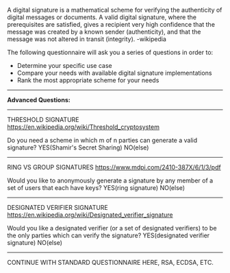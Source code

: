 
A digital signature is a mathematical scheme for verifying the authenticity of digital messages or documents. A valid digital signature, where the prerequisites are satisfied, gives a recipient very high confidence that the message was created by a known sender (authenticity), and that the message was not altered in transit (integrity). -wikipedia


The following questionnaire will ask you a series of questions in order to:
* Determine your specific use case
* Compare your needs with available digital signature implementations
* Rank the most appropriate scheme for your needs


***
**Advanced Questions:**

***
THRESHOLD SIGNATURE 
https://en.wikipedia.org/wiki/Threshold_cryptosystem

Do you need a scheme in which m of n parties can generate a valid signature?
YES(Shamir's Secret Sharing) NO(else)

***
RING VS GROUP SIGNATURES
https://www.mdpi.com/2410-387X/6/1/3/pdf

Would you like to anonymously generate a signature by any member of a set of users that each have keys?
YES(ring signature) NO(else)


***
DESIGNATED VERIFIER SIGNATURE
https://en.wikipedia.org/wiki/Designated_verifier_signature

Would you like a designated verifier (or a set of designated verifiers) to be the only parties which can verify the signature?
YES(designated verifier signature) NO(else)

***
CONTINUE WITH STANDARD QUESTIONNAIRE HERE, RSA, ECDSA, ETC.




